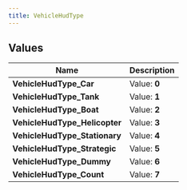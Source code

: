 ```yaml
---
title: VehicleHudType
---
```


## Values

| Name | Description |
| ---- | ----------- |
| **VehicleHudType\_Car** | Value: **0** |
| **VehicleHudType\_Tank** | Value: **1** |
| **VehicleHudType\_Boat** | Value: **2** |
| **VehicleHudType\_Helicopter** | Value: **3** |
| **VehicleHudType\_Stationary** | Value: **4** |
| **VehicleHudType\_Strategic** | Value: **5** |
| **VehicleHudType\_Dummy** | Value: **6** |
| **VehicleHudType\_Count** | Value: **7** |

